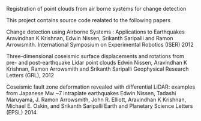 
Registration of point clouds from air borne systems for change detection

This project contains source code realated to the following papers

Change detection using Airborne Systems : Applications to Earthquakes 
Aravindhan K Krishnan, Edwin Nissen, Srikanth Saripalli and Ramon Arrowsmith.
International Symposium on Experimental Robotics (ISER) 2012


Three-dimensional coseismic surface displacements and rotations from pre- and post-earthquake Lidar point clouds 
Edwin Nissen, Aravindhan K Krishnan, Ramon Arrowsmith and Srikanth Saripalli
Geophysical Research Letters (GRL), 2012


Coseismic fault zone deformation revealed with differential LiDAR: examples from Japanese Mw ~7 intraplate earthquakes 
Edwin Nissen, Tadashi Maruyama, J. Ramon Arrowsmith, John R. Elliott, Aravindhan K Krishnan, Michael E. Oskin, and Srikanth Saripalli
Earth and Planetary Science Letters (EPSL) 2014

